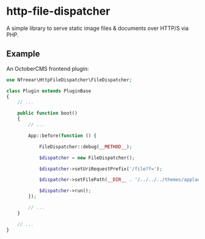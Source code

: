 
# http-file-dispatcher

A simple library to serve static image files & documents over HTTP/S via PHP.


## Example

An OctoberCMS frontend plugin:

```php
use Nfreear\HttpFileDispatcher\FileDispatcher;

class Plugin extends PluginBase
{
    // ...

    public function boot()
    {
        // ...

        App::before(function () {

            FileDispatcher::debug(__METHOD__);

            $dispatcher = new FileDispatcher();

            $dispatcher->setUriRequestPrefix('/file?f=');

            $dispatcher->setFilePath(__DIR__ . '/../../../themes/applaud/content/static-pages/files/');

            $dispatcher->run();
        });

        // ...
    }

    // ...
}
```
